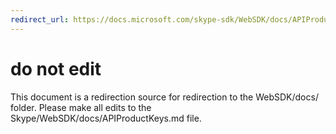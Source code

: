 ```yaml
---
redirect_url: https://docs.microsoft.com/skype-sdk/WebSDK/docs/APIProductKeys
---
```

# do not edit
This document is a redirection source for redirection to the WebSDK/docs/ folder. Please make all edits to the Skype/WebSDK/docs/APIProductKeys.md file.

